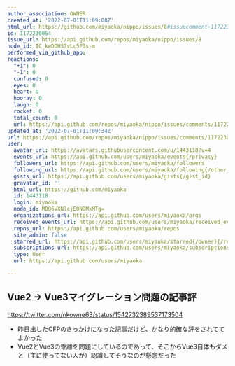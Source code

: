 ```yaml
---
author_association: OWNER
created_at: '2022-07-01T11:09:08Z'
html_url: https://github.com/miyaoka/nippo/issues/8#issuecomment-1172230054
id: 1172230054
issue_url: https://api.github.com/repos/miyaoka/nippo/issues/8
node_id: IC_kwDOHS7vLc5F3s-m
performed_via_github_app: 
reactions:
  "+1": 0
  "-1": 0
  confused: 0
  eyes: 0
  heart: 0
  hooray: 0
  laugh: 0
  rocket: 0
  total_count: 0
  url: https://api.github.com/repos/miyaoka/nippo/issues/comments/1172230054/reactions
updated_at: '2022-07-01T11:09:34Z'
url: https://api.github.com/repos/miyaoka/nippo/issues/comments/1172230054
user:
  avatar_url: https://avatars.githubusercontent.com/u/1443118?v=4
  events_url: https://api.github.com/users/miyaoka/events{/privacy}
  followers_url: https://api.github.com/users/miyaoka/followers
  following_url: https://api.github.com/users/miyaoka/following{/other_user}
  gists_url: https://api.github.com/users/miyaoka/gists{/gist_id}
  gravatar_id: ''
  html_url: https://github.com/miyaoka
  id: 1443118
  login: miyaoka
  node_id: MDQ6VXNlcjE0NDMxMTg=
  organizations_url: https://api.github.com/users/miyaoka/orgs
  received_events_url: https://api.github.com/users/miyaoka/received_events
  repos_url: https://api.github.com/users/miyaoka/repos
  site_admin: false
  starred_url: https://api.github.com/users/miyaoka/starred{/owner}{/repo}
  subscriptions_url: https://api.github.com/users/miyaoka/subscriptions
  type: User
  url: https://api.github.com/users/miyaoka

---
```

## Vue2 → Vue3マイグレーション問題の記事評

https://twitter.com/nkowne63/status/1542732389537173504

- 昨日出したCFPのきっかけになった記事だけど、かなり的確な評をされててよかった
- Vue2とVue3の乖離を問題にしているのであって、そこからVue3自体もダメと（主に使ってない人が）認識してそうなのが懸念だった